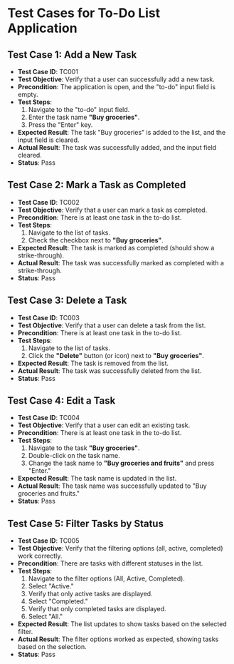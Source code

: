 # Test Cases for To-Do List Application

## Test Case 1: Add a New Task
- **Test Case ID**: TC001
- **Test Objective**: Verify that a user can successfully add a new task.
- **Precondition**: The application is open, and the "to-do" input field is empty.
- **Test Steps**:
  1. Navigate to the "to-do" input field.
  2. Enter the task name **"Buy groceries"**.
  3. Press the "Enter" key.
- **Expected Result**: The task "Buy groceries" is added to the list, and the input field is cleared.
- **Actual Result**: The task was successfully added, and the input field cleared.
- **Status**: Pass

## Test Case 2: Mark a Task as Completed
- **Test Case ID**: TC002
- **Test Objective**: Verify that a user can mark a task as completed.
- **Precondition**: There is at least one task in the to-do list.
- **Test Steps**:
  1. Navigate to the list of tasks.
  2. Check the checkbox next to **"Buy groceries"**.
- **Expected Result**: The task is marked as completed (should show a strike-through).
- **Actual Result**: The task was successfully marked as completed with a strike-through.
- **Status**: Pass

## Test Case 3: Delete a Task
- **Test Case ID**: TC003
- **Test Objective**: Verify that a user can delete a task from the list.
- **Precondition**: There is at least one task in the to-do list.
- **Test Steps**:
  1. Navigate to the list of tasks.
  2. Click the **"Delete"** button (or icon) next to **"Buy groceries"**.
- **Expected Result**: The task is removed from the list.
- **Actual Result**: The task was successfully deleted from the list.
- **Status**: Pass

## Test Case 4: Edit a Task
- **Test Case ID**: TC004
- **Test Objective**: Verify that a user can edit an existing task.
- **Precondition**: There is at least one task in the to-do list.
- **Test Steps**:
  1. Navigate to the task **"Buy groceries"**.
  2. Double-click on the task name.
  3. Change the task name to **"Buy groceries and fruits"** and press "Enter."
- **Expected Result**: The task name is updated in the list.
- **Actual Result**: The task name was successfully updated to "Buy groceries and fruits."
- **Status**: Pass

## Test Case 5: Filter Tasks by Status
- **Test Case ID**: TC005
- **Test Objective**: Verify that the filtering options (all, active, completed) work correctly.
- **Precondition**: There are tasks with different statuses in the list.
- **Test Steps**:
  1. Navigate to the filter options (All, Active, Completed).
  2. Select "Active."
  3. Verify that only active tasks are displayed.
  4. Select "Completed."
  5. Verify that only completed tasks are displayed.
  6. Select "All."
- **Expected Result**: The list updates to show tasks based on the selected filter.
- **Actual Result**: The filter options worked as expected, showing tasks based on the selection.
- **Status**: Pass
